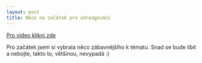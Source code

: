 ```yaml
---
layout: post
title: Něco na začátek pro odreagování
---
```


<a href="https://www.youtube.com/embed/fUV7YuDu0KI">Pro video klikni zde</a>

Pro začátek jsem si vybrala něco zábavnějšího k tématu. Snad se bude líbit a nebojte, takto to, většinou, nevypadá :)
